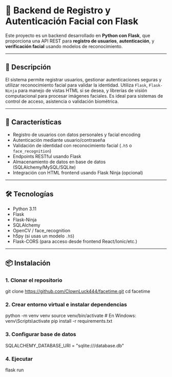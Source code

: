 # 👤 Backend de Registro y Autenticación Facial con Flask

Este proyecto es un backend desarrollado en **Python con Flask**, que proporciona una API REST para **registro de usuarios**, **autenticación**, y **verificación facial** usando modelos de reconocimiento.

---

## 📌 Descripción

El sistema permite registrar usuarios, gestionar autenticaciones seguras y utilizar reconocimiento facial para validar la identidad. Utiliza `Flask`, `Flask-Ninja` para manejo de vistas HTML si se desea, y librerías de visión computacional para procesar imágenes faciales. Es ideal para sistemas de control de acceso, asistencia o validación biométrica.

---

## 🚀 Características

- Registro de usuarios con datos personales y facial encoding
- Autenticación mediante usuario/contraseña
- Validación de identidad con reconocimiento facial (`.h5` o `face_recognition`)
- Endpoints RESTful usando Flask
- Almacenamiento de datos en base de datos (SQLAlchemy/MySQL/SQLite)
- Integración con HTML frontend usando Flask Ninja (opcional)

---

## 🛠️ Tecnologías

- Python 3.11
- Flask
- Flask-Ninja
- SQLAlchemy
- OpenCV / face_recognition
- h5py (si usas un modelo `.h5`)
- Flask-CORS (para acceso desde frontend React/Ionic/etc.)

---

## 📦 Instalación

### 1. Clonar el repositorio

git clone https://github.com/ClownLuck444/facetime.git
cd facetime
### 2. Crear entorno virtual e instalar dependencias
python -m venv venv
source venv/bin/activate  # En Windows: venv\Scripts\activate
pip install -r requirements.txt
### 3. Configurar base de datos
SQLALCHEMY_DATABASE_URI = "sqlite:///database.db" 
### 4. Ejecutar
flask run


